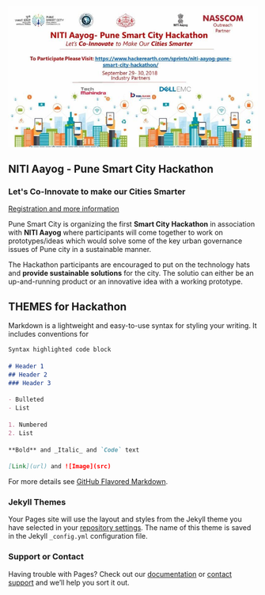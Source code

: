![Pune Smart City Hackathon](https://raw.githubusercontent.com/punesmartcity/hackathon/master/banner.jpg "")

## NITI Aayog - Pune Smart City Hackathon

### Let's Co-Innovate to make our Cities Smarter

[Registration and more information](https://www.hackerearth.com/sprints/niti-aayog-pune-smart-city-hackathon/)

Pune Smart City is organizing the first **Smart City Hackathon** in association with **NITI Aayog** where participants will come together to work on prototypes/ideas which would solve some of the key urban governance issues of Pune city in a sustainable manner.

The Hackathon participants are encouraged to put on the technology hats and **provide sustainable solutions** for the city. The solutio can either be an up-and-running product or an innovative idea with a working prototype. 

## THEMES for Hackathon

Markdown is a lightweight and easy-to-use syntax for styling your writing. It includes conventions for

```markdown
Syntax highlighted code block

# Header 1
## Header 2
### Header 3

- Bulleted
- List

1. Numbered
2. List

**Bold** and _Italic_ and `Code` text

[Link](url) and ![Image](src)
```

For more details see [GitHub Flavored Markdown](https://guides.github.com/features/mastering-markdown/).

### Jekyll Themes

Your Pages site will use the layout and styles from the Jekyll theme you have selected in your [repository settings](https://github.com/punesmartcity/hackathon/settings). The name of this theme is saved in the Jekyll `_config.yml` configuration file.

### Support or Contact

Having trouble with Pages? Check out our [documentation](https://help.github.com/categories/github-pages-basics/) or [contact support](https://github.com/contact) and we’ll help you sort it out.
